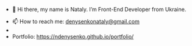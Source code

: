- 👋 Hi there, my name is Nataly. I’m Front-End Developer from Ukraine.
<!-- - 👀 I’m interested in ...
- 🌱 I’m currently learning ...
- 💞️ I’m looking to collaborate on ... -->
- 📫 How to reach me: denysenkonataly@gmail.com
- 
- Portfolio: https://ndenysenko.github.io/portfolio/ 
